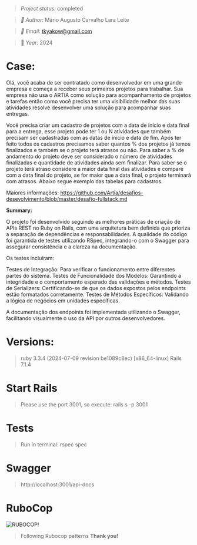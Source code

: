 > *Project status:* completed

> *:busts_in_silhouette: Author:* Mário Augusto Carvalho Lara Leite

> *:email: Email:* tkyakow@gmail.com

> :date: *Year:* 2024

# Case:
Olá, você acaba de ser contratado como desenvolvedor em uma grande empresa e começa a receber seus primeiros projetos para trabalhar. Sua empresa não usa o ARTIA como solução para acompanhamento de projetos e tarefas então como você precisa ter uma visibilidade melhor das suas atividades resolve desenvolver uma solução para acompanhar suas entregas.

Você precisa criar um cadastro de projetos com a data de início e data final para a entrega, esse projeto pode ter 1 ou N atividades que também precisam ser cadastradas com as datas de início e data de fim. Após ter feito todos os cadastros precisamos saber quantos % dos projetos já temos finalizados e também se o projeto terá atrasos ou não. Para saber a % de andamento do projeto deve ser considerado o número de atividades finalizadas e quantidade de atividades ainda sem finalizar. Para saber se o projeto terá atraso considere a maior data final das atividades e compare com a data final do projeto, se for maior que a data final, o projeto terminará com atrasos. Abaixo segue exemplo das tabelas para cadastros.

Maiores informações: https://github.com/Artia/desafios-desevolvimento/blob/master/desafio-fullstack.md

**Summary:**

O projeto foi desenvolvido seguindo as melhores práticas de criação de APIs REST no Ruby on Rails, com uma arquitetura bem definida que prioriza a separação de dependências e responsabilidades. A qualidade do código foi garantida de testes utilizando RSpec, integrando-o com o Swagger para assegurar consistência e a clareza na documentação.

Os testes incluíram:

Testes de Integração: Para verificar o funcionamento entre diferentes partes do sistema.
Testes de Funcionalidade dos Modelos: Garantindo a integridade e o comportamento esperado das validações e métodos.
Testes de Serializers: Certificando-se de que os dados expostos pelos endpoints estão formatados corretamente.
Testes de Métodos Específicos: Validando a lógica de negócios em unidades específicas.

A documentação dos endpoints foi implementada utilizando o Swagger, facilitando visualmente o uso da API por outros desenvolvedores.

# Versions:
> ruby 3.3.4 (2024-07-09 revision be1089c8ec) [x86_64-linux]
> Rails 7.1.4

# Start Rails
> Please use the port 3001, so execute: rails s -p 3001

# Tests
> Run in terminal: rspec spec

# Swagger
> http://localhost:3001/api-docs

# RuboCop

![RUBOCOP!](https://encrypted-tbn0.gstatic.com/images?q=tbn:ANd9GcTvMSFQaCKg10EWCRxKz6sQWiTpHbiMdqjbGA&usqp=CAU)

> Following Rubocop patterns
**Thank you!**
